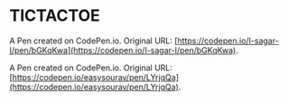 # TICTACTOE

A Pen created on CodePen.io. Original URL: [https://codepen.io/I-sagar-I/pen/bGKqKwa](https://codepen.io/I-sagar-I/pen/bGKqKwa).

A Pen created on CodePen.io. Original URL: [https://codepen.io/easysourav/pen/LYrjqQa](https://codepen.io/easysourav/pen/LYrjqQa).
